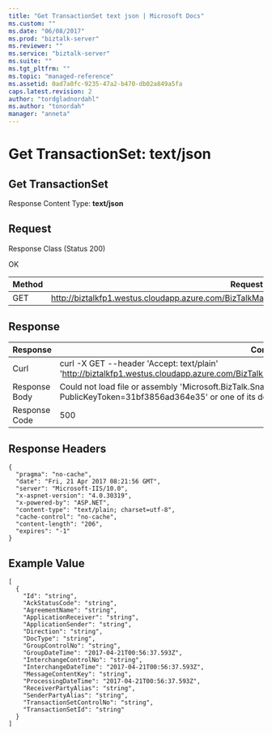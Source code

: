```yaml
---
title: "Get TransactionSet text json | Microsoft Docs"
ms.custom: ""
ms.date: "06/08/2017"
ms.prod: "biztalk-server"
ms.reviewer: ""
ms.service: "biztalk-server"
ms.suite: ""
ms.tgt_pltfrm: ""
ms.topic: "managed-reference"
ms.assetid: 0ad7a0fc-9235-47a2-b470-db02a849a5fa
caps.latest.revision: 2
author: "tordgladnordahl"
ms.author: "tonordah"
manager: "anneta"
---
```

# Get TransactionSet: text/json
## Get TransactionSet

  Response Content Type: **text/json**

Request
---
Response Class (Status 200)

OK

Method  | Request URL
------------- | -------------
GET  | http://biztalkfp1.westus.cloudapp.azure.com/BizTalkManagementService/OperationalData/TransactionSets

Response
---

| Response | Content          |
| ------------- | ----------- |
| Curl | curl -X GET --header 'Accept: text/plain' 'http://biztalkfp1.westus.cloudapp.azure.com/BizTalkManagementService/OperationalData/TransactionSets'|
| Response Body | Could not load file or assembly 'Microsoft.BizTalk.SnapIn.Framework, Version=3.0.1.0, Culture=neutral, PublicKeyToken=31bf3856ad364e35' or one of its dependencies. The system cannot find the file specified.|
| Response Code | 500|

Response Headers
---

```
{
  "pragma": "no-cache",
  "date": "Fri, 21 Apr 2017 08:21:56 GMT",
  "server": "Microsoft-IIS/10.0",
  "x-aspnet-version": "4.0.30319",
  "x-powered-by": "ASP.NET",
  "content-type": "text/plain; charset=utf-8",
  "cache-control": "no-cache",
  "content-length": "206",
  "expires": "-1"
}
```

Example Value
---

```
[
  {
    "Id": "string",
    "AckStatusCode": "string",
    "AgreementName": "string",
    "ApplicationReceiver": "string",
    "ApplicationSender": "string",
    "Direction": "string",
    "DocType": "string",
    "GroupControlNo": "string",
    "GroupDateTime": "2017-04-21T00:56:37.593Z",
    "InterchangeControlNo": "string",
    "InterchangeDateTime": "2017-04-21T00:56:37.593Z",
    "MessageContentKey": "string",
    "ProcessingDateTime": "2017-04-21T00:56:37.593Z",
    "ReceiverPartyAlias": "string",
    "SenderPartyAlias": "string",
    "TransactionSetControlNo": "string",
    "TransactionSetId": "string"
  }
]
```
